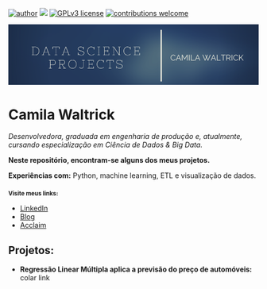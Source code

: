 [![author](https://img.shields.io/badge/author-cwaltrick-red.svg)](https://www.linkedin.com/in/camilawaltrick) [![](https://img.shields.io/badge/python-3.7+-blue.svg)](https://www.python.org/downloads/release/python-365/) [![GPLv3 license](https://img.shields.io/badge/License-GPLv3-blue.svg)](http://perso.crans.org/besson/LICENSE.html) [![contributions welcome](https://img.shields.io/badge/contributions-welcome-brightgreen.svg?style=flat)](https://github.com/carlosfab/data_science/issues)

<p align="center">
  <img src="banner.png" >
</p>

# Camila Waltrick
*Desenvolvedora, graduada em engenharia de produção e, atualmente, cursando especialização em Ciência de Dados & Big Data.*

**Neste repositório, encontram-se alguns dos meus projetos.** 

**Experiências com:** Python, machine learning, ETL e visualização de dados.

<sub>**Visite meus links:**
* [LinkedIn](https://www.linkedin.com/in/camilawaltrick)
* [Blog](https://www.medium.com/camilawaltrick)
* [Acclaim](https://www.youracclaim.com/users/camila-waltrick/badges)</sub>


## Projetos:

* **Regressão Linear Múltipla aplica a previsão do preço de automóveis:** colar link




